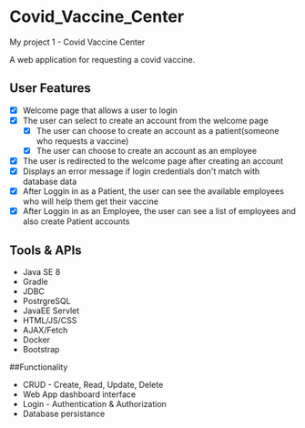 # Covid_Vaccine_Center
My project 1 - Covid Vaccine Center 

A web application for requesting a covid vaccine. 

## User Features

- [X] Welcome page that allows a user to login 
- [X] The user can select to create an account from the welcome page 
  - [X] The user can choose to create an account as a patient(someone who requests a vaccine)
  - [X] The user can choose to create an account as an employee
- [X] The user is redirected to the welcome page after creating an account 
- [X] Displays an error message if login credentials don't match with database data
- [X] After Loggin in as a Patient, the user can see the available employees who will help them get their vaccine
- [X] After Loggin in as an Employee, the user can see a list of employees and also create Patient accounts

## Tools & APIs
- Java SE 8
- Gradle
- JDBC
- PostrgreSQL
- JavaEE Servlet
- HTML/JS/CSS
- AJAX/Fetch
- Docker
- Bootstrap

##Functionality
- CRUD - Create, Read, Update, Delete
- Web App dashboard interface
- Login - Authentication & Authorization
- Database persistance

